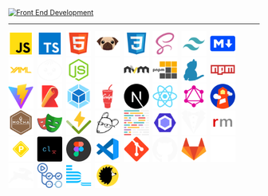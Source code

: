 <a href="https://nikkeyl.vercel.app">
  <img src="https://readme-typing-svg.demolab.com?font=Orbitron&weight=700&duration=1500&pause=3000&color=FF003C&center=true&width=295&height=40&lines=Front+End+development+↗️" alt="Front End Development" />
</a>

---

<img src="public/images/tools/javascript.svg" height="50" width="50" alt="JavaScript" title="JavaScript" />&nbsp;
<img src="public/images/tools/typescript.svg" height="50" width="50" alt="TypeScript" title="TypeScript" />&nbsp;
<img src="public/images/tools/html.svg" height="50" width="50" alt="HTML5" title="HTML5" />&nbsp;
<img src="public/images/tools/pug.svg" height="50" width="50" alt="Pug" title="Pug" />&nbsp;
<img src="public/images/tools/css.svg" height="50" width="50" alt="CSS3" title="CSS3" />&nbsp;
<img src="public/images/tools/scss.svg" height="50" width="50" alt="SCSS" title="SCSS" />&nbsp;
<img src="public/images/tools/tailwind.svg" height="50" width="50" alt="Tailwind" title="Tailwind" />&nbsp;
<img src="public/images/tools/markdown.svg" height="50" width="50" alt="Markdown" title="Markdown" />&nbsp;
<img src="public/images/tools/yaml.svg" height="50" width="50" alt="YAML" title="YAML" />&nbsp;
<img src="public/images/tools/bun.svg" height="50" width="50" alt="Bun" title="Bun" />&nbsp;
<img src="public/images/tools/node.svg" height="50" width="50" alt="NodeJS" title="NodeJS" />&nbsp;
<img src="public/images/tools/express.svg" height="50" width="50" alt="Express" title="Express" />&nbsp;
<img src="public/images/tools/nvm.svg" height="50" width="50" alt="NVM" title="NVM" />&nbsp;
<img src="public/images/tools/pnpm.svg" height="50" width="50" alt="PNPM" title="PNPM" />&nbsp;
<img src="public/images/tools/yarn.svg" height="50" width="50" alt="Yarn" title="Yarn" />&nbsp;
<img src="public/images/tools/npm.svg" height="50" width="50" alt="NPM" title="NPM" />&nbsp;
<img src="public/images/tools/vite.svg" height="50" width="50" alt="Vite" title="Vite" />&nbsp;
<img src="public/images/tools/rollup.svg" height="50" width="50" alt="Rollup" title="Rollup" />&nbsp;
<img src="public/images/tools/webpack.svg" height="50" width="50" alt="Webpack" title="Webpack" />&nbsp;
<img src="public/images/tools/gulp.svg" height="50" width="50" alt="Gulp" title="Gulp" />&nbsp;
<img src="public/images/tools/next.svg" height="50" width="50" alt="Next" title="Next" />&nbsp;
<img src="public/images/tools/react.svg" height="50" width="50" alt="React" title="React" />&nbsp;
<img src="public/images/tools/graphql.svg" height="50" width="50" alt="GraphQL" title="GraphQL" />&nbsp;
<img src="public/images/tools/lighthouse.svg" height="50" width="50" alt="Lighthouse" title="Lighthouse" />&nbsp;
<img src="public/images/tools/mocha.svg" height="50" width="50" alt="Mocha" title="Mocha" />&nbsp;
<img src="public/images/tools/playwright.svg" height="50" width="50" alt="PlayWright" title="PlayWright" />&nbsp;
<img src="public/images/tools/vitest.svg" height="50" width="50" alt="Vitest" title="Vitest" />&nbsp;
<img src="public/images/tools/editorconfig.svg" height="50" width="50" alt="Editorconfig" title="Editorconfig" />&nbsp;
<img src="public/images/tools/prettier.svg" height="50" width="50" alt="Prettier" title="Prettier" />&nbsp;
<img src="public/images/tools/eslint.svg" height="50" width="50" alt="ESLint" title="ESLint" />&nbsp;
<img src="public/images/tools/stylelint.svg" height="50" width="50" alt="StyleLint" title="StyleLint" />&nbsp;
<img src="public/images/tools/remark.svg" height="50" width="50" alt="Remark" title="Remark" />&nbsp;
<img src="public/images/tools/pre-commit.svg" height="50" width="50" alt="Pre-commit" title="Pre-commit" />&nbsp;
<img src="public/images/tools/commitlint.svg" height="50" width="50" alt="Commitlint" title="Commitlint" />&nbsp;
<img src="public/images/tools/figma.svg" height="50" width="50" alt="Figma" title="Figma" />&nbsp;
<img src="public/images/tools/vscode.svg" height="50" width="50" alt="VSCode" title="VSCode" />&nbsp;
<img src="public/images/tools/git.svg" height="50" width="50" alt="Git" title="Git" />&nbsp;
<img src="public/images/tools/github.svg" height="50" width="50" alt="GitHub" title="GitHub" />&nbsp;
<img src="public/images/tools/gitlab.svg" height="50" width="50" alt="GitLab" title="GitLab" />&nbsp;
<img src="public/images/tools/vercel.svg" height="50" width="50" alt="Vercel" title="Vercel" />&nbsp;
<img src="public/images/tools/directus.svg" height="50" width="50" alt="Directus" title="Directus" />&nbsp;
<img src="public/images/tools/github-actions.svg" height="50" width="50" alt="GitHub actions" title="GitHub Actions" />&nbsp;
<img src="public/images/tools/bem.svg" height="50" width="50" alt="BEM" title="BEM" />&nbsp;
<img src="public/images/tools/browserslist.svg" height="50" width="50" alt="Browserslist" title="Browserslist" />&nbsp;
